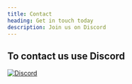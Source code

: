 ```yaml
---
title: Contact
heading: Get in touch today
description: Join us on Discord
---
```


## To contact us use Discord

[![Discord](https://img.shields.io/discord/595773457862492190.svg?label=Discord%20Chat)](https://discord.gg/3jYMAYg)
